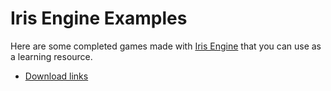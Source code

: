 # Iris Engine Examples

Here are some completed games made with [Iris Engine](https://github.com/diegodan1893/Iris-Engine) that you can use as a learning resource.

* [Download links](https://github.com/diegodan1893/Iris-Engine-Examples/releases/latest)

